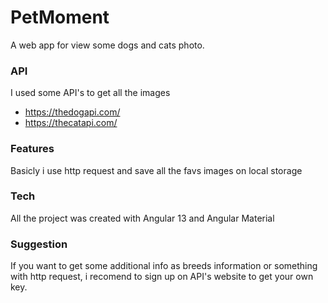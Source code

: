 # PetMoment

A web app for view some dogs and cats photo.

### API
I used some API's to get all the images
- https://thedogapi.com/
- https://thecatapi.com/

### Features
Basicly i use http request and save all the favs images on local storage

### Tech
All the project was created with Angular 13 and Angular Material

### Suggestion

If you want to get some additional info as breeds information or something with http request, i recomend to sign up on API's website to get your own key.
